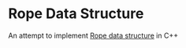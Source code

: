 # Rope Data Structure

An attempt to implement [Rope data structure](https://en.wikipedia.org/wiki/Rope_(data_structure)) in C++
